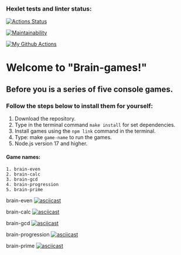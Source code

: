 ### Hexlet tests and linter status:

[![Actions Status](https://github.com/Nesaq/frontend-project-lvl1/workflows/hexlet-check/badge.svg)](https://github.com/Nesaq/frontend-project-lvl1/actions)

[![Maintainability](https://api.codeclimate.com/v1/badges/a99a88d28ad37a79dbf6/maintainability)](https://codeclimate.com/github/codeclimate/codeclimate/maintainability)

[![My Github Actions](https://github.com/Nesaq/frontend-project-lvl1/workflows/github-action-test/badge.svg)](https://github.com/Nesaq/frontend-project-lvl1/actions)

# Welcome to "Brain-games!"

## Before you is a series of five console games.

### Follow the steps below to install them for yourself:

1. Download the repository.
2. Type in the terminal command `make install` for set dependencies.
3. Install games using the `npm link` command in the terminal.
4. Type: make `game-name` to run the games.
5. Node.js version 17 and higher.

#### Game names:

```
1. brain-even
2. brain-calc
3. brain-gcd
4. brain-progression
5. brain-prime

```

brain-even
[![asciicast](https://asciinema.org/a/457842.svg)](https://asciinema.org/a/457842)

brain-calc
[![asciicast](https://asciinema.org/a/457848.svg)](https://asciinema.org/a/457848)

brain-gcd
[![asciicast](https://asciinema.org/a/457852.svg)](https://asciinema.org/a/457852)

brain-progression
[![asciicast](https://asciinema.org/a/457854.svg)](https://asciinema.org/a/457854)

brain-prime
[![asciicast](https://asciinema.org/a/457858.svg)](https://asciinema.org/a/457858)
